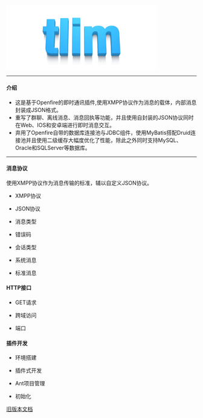 <img src="https://github.com/GepengCn/tlim/blob/dev/images/tlim.jpg?raw=true" style="max-width:400px;" />

-------------------
#### 介绍


- 这是基于Openfire的即时通讯插件,使用XMPP协议作为消息的载体，内部消息封装成JSON格式。
- 重写了群聊、离线消息、消息回执等功能，并且使用自封装的JSON协议同时在Web、IOS和安卓端进行即时消息交互。
- 弃用了Openfire自带的数据库连接池与JDBC组件，使用MyBatis搭配Druid连接池并且使用二级缓存大幅度优化了性能，除此之外同时支持MySQL、Oracle和SQLServer等数据库。

---



#### 消息协议

使用XMPP协议作为消息传输的标准，辅以自定义JSON协议。

- XMPP协议

- JSON协议

- 消息类型

- 错误码

- 会话类型

- 系统消息

- 标准消息




#### HTTP接口

- GET请求

- 跨域访问

- 端口


#### 插件开发

- 环境搭建

- 插件式开发

- Ant项目管理

- 初始化



[旧版本文档][oldDoc]












[symbol]:https://github.com/GepengCn/tlim/blob/dev/images/tlim.jpg?raw=true


[oldDoc]:https://github.com/GepengCn/tlim/blob/master/README.md

